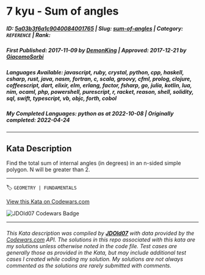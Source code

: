 # 7 kyu - Sum of angles

##### **ID**: [5a03b3f6a1c9040084001765](https://www.codewars.com/kata/5a03b3f6a1c9040084001765) | **Slug**: [sum-of-angles](https://www.codewars.com/kata/5a03b3f6a1c9040084001765) | **Category**: `REFERENCE` | **Rank**: <span style="color:white">7 kyu</span>

##### **First Published**: 2017-11-09 ***by*** [DemonKing](https://www.codewars.com/users/DemonKing) | **Approved**: 2017-12-21 ***by*** [GiacomoSorbi](https://www.codewars.com/users/GiacomoSorbi)

##### **Languages Available**: javascript, ruby, crystal, python, cpp, haskell, csharp, rust, java, nasm, fortran, c, scala, groovy, cfml, prolog, clojure, coffeescript, dart, elixir, elm, erlang, factor, fsharp, go, julia, kotlin, lua, nim, ocaml, php, powershell, purescript, r, racket, reason, shell, solidity, sql, swift, typescript, vb, objc, forth, cobol

##### **My Completed Languages**: python ***as at*** 2022-10-08 | **Originally completed**: 2022-04-24

---

## Kata Description


Find the total sum of internal angles (in degrees) in an n-sided simple polygon. N will be greater than 2.

---


🏷 `GEOMETRY | FUNDAMENTALS`


[View this Kata on Codewars.com](https://www.codewars.com/kata/5a03b3f6a1c9040084001765)

![](https://www.codewars.com/users/jdold07/badges/large "JDOld07 Codewars Badge")

---

###### *This Kata description was compiled by [**JDOld07**](https://tpstech.dev) with data provided by the [Codewars.com](https://www.codewars.com) API.  The solutions in this repo associated with this kata are my solutions unless otherwise noted in the code file.  Test cases are generally those as provided in the Kata, but may include additional test cases I created while coding my solution.  My solutions are not always commented as the solutions are rarely submitted with comments.*
